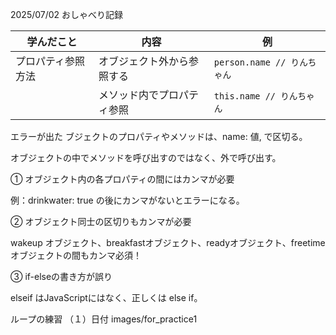 2025/07/02
おしゃべり記録

| 学んだこと                    |   内容            | 例                                     |
|---------------------------|-----------------------------|-------------------------------------------------|
| プロパティ参照方法 | オブジェクト外から参照する | `person.name // りんちゃん` | オブジェクト名を使ってプロパティを参照する       |
| | メソッド内でプロパティ参照 | `this.name // りんちゃん`   | メソッド内ではthisを使って自分自身のプロパティを参照|


エラーが出た
ブジェクトのプロパティやメソッドは、name: 値, で区切る。

オブジェクトの中でメソッドを呼び出すのではなく、外で呼び出す。

① オブジェクト内の各プロパティの間にはカンマが必要

例：drinkwater: true の後にカンマがないとエラーになる。

② オブジェクト同士の区切りもカンマが必要

wakeup オブジェクト、breakfastオブジェクト、readyオブジェクト、freetimeオブジェクトの間もカンマ必須！

③ if-elseの書き方が誤り

elseif はJavaScriptにはなく、正しくは else if。



ループの練習
（１）日付
images/for_practice1
